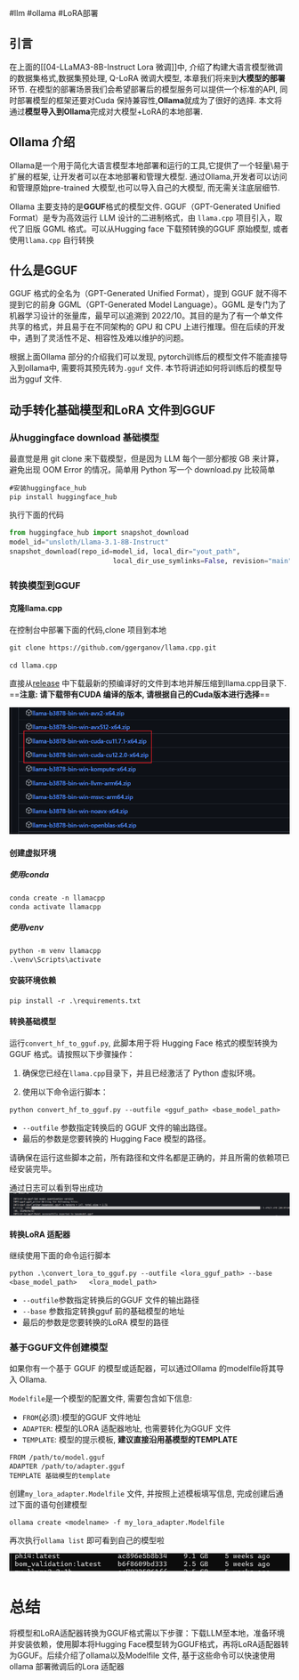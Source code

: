 
#llm #ollama #LoRA部署 

## 引言 

在上面的[[04-LLaMA3-8B-Instruct Lora 微调]]中, 介绍了构建大语言模型微调的数据集格式,数据集预处理, Q-LoRA 微调大模型, 本章我们将来到**大模型的部署**环节.
在模型的部署场景我们会希望部署后的模型服务可以提供一个标准的API, 同时部署模型的框架还要对Cuda 保持兼容性,**Ollama**就成为了很好的选择.
本文将通过**模型导入到Ollama**完成对大模型+LoRA的本地部署.

## Ollama 介绍

Ollama是一个用于简化大语言模型本地部署和运行的工具,它提供了一个轻量\易于扩展的框架, 让开发者可以在本地部署和管理大模型. 通过Ollama,开发者可以访问和管理原始pre-trained 大模型,也可以导入自己的大模型, 而无需关注底层细节.

Ollama 主要支持的是**GGUF**格式的模型文件. GGUF（GPT-Generated Unified Format）是专为高效运行 LLM 设计的二进制格式，由 `llama.cpp` 项目引入，取代了旧版 GGML 格式。可以从Hugging face 下载预转换的GGUF 原始模型, 或者使用`llama.cpp` 自行转换
## 什么是GGUF

GGUF 格式的全名为（GPT-Generated Unified Format），提到 GGUF 就不得不提到它的前身 GGML（GPT-Generated Model Language）。GGML 是专门为了机器学习设计的张量库，最早可以追溯到 2022/10。其目的是为了有一个单文件共享的格式，并且易于在不同架构的 GPU 和 CPU 上进行推理。但在后续的开发中，遇到了灵活性不足、相容性及难以维护的问题。

根据上面Ollama 部分的介绍我们可以发现, pytorch训练后的模型文件不能直接导入到ollama中, 需要将其预先转为`.gguf` 文件. 本节将讲述如何将训练后的模型导出为gguf 文件.

## 动手转化基础模型和LoRA 文件到GGUF

### 从huggingface download 基础模型
最直觉是用 git clone 来下载模型，但是因为 LLM 每个一部分都按 GB 来计算，避免出现 OOM Error 的情况，简单用 Python 写一个 download.py 比较简单

```shell
#安装huggingface_hub
pip install huggingface_hub
```

执行下面的代码

```python
from huggingface_hub import snapshot_download
model_id="unsloth/Llama-3.1-8B-Instruct"
snapshot_download(repo_id=model_id, local_dir="yout_path",
                          local_dir_use_symlinks=False, revision="main")
```

### 转换模型到GGUF
#### 克隆llama.cpp
在控制台中部署下面的代码,clone 项目到本地

```shell
git clone https://github.com/ggerganov/llama.cpp.git

cd llama.cpp
```

直接从[release](https://github.com/ggerganov/llama.cpp/releases/tag/b3878) 中下载最新的预编译好的文件到本地并解压缩到llama.cpp目录下. ==**注意: 请下载带有CUDA 编译的版本, 请根据自己的Cuda版本进行选择**==

![06-1.png](./images/06-1.png)
#### 创建虚拟环境
##### 使用conda

```shell
conda create -n llamacpp
conda activate llamacpp
```

##### 使用venv

```shell
python -m venv llamacpp
.\venv\Scripts\activate
```

#### 安装环境依赖

```shell
pip install -r .\requirements.txt
```

#### 转换基础模型

运行`convert_hf_to_gguf.py`, 此脚本用于将 Hugging Face 格式的模型转换为 GGUF 格式。请按照以下步骤操作：

1. 确保您已经在`llama.cpp`目录下，并且已经激活了 Python 虚拟环境。

2. 使用以下命令运行脚本：
```shell
python convert_hf_to_gguf.py --outfile <gguf_path> <base_model_path>
```
- `--outfile` 参数指定转换后的 GGUF 文件的输出路径。
- 最后的参数是您要转换的 Hugging Face 模型的路径。

请确保在运行这些脚本之前，所有路径和文件名都是正确的，并且所需的依赖项已经安装完毕。

通过日志可以看到导出成功
![06-2.png](./images/06-2.png)
#### 转换LoRA 适配器

继续使用下面的命令运行脚本
```shell
python .\convert_lora_to_gguf.py --outfile <lora_gguf_path> --base <base_model_path>   <lora_model_path>
```

- `--outfile`参数指定转换后的GGUF 文件的输出路径
- `--base` 参数指定转换gguf 前的基础模型的地址
- 最后的参数是您要转换的LoRA 模型的路径

### 基于GGUF文件创建模型

如果你有一个基于 GGUF 的模型或适配器，可以通过Ollama 的modelfile将其导入 Ollama.

`Modelfile`是一个模型的配置文件, 需要包含如下信息:

*  `FROM`(必须):模型的GGUF 文件地址
*  `ADAPTER`: 模型的LORA 适配器地址, 也需要转化为GGUF 文件
*  `TEMPLATE`: 模型的提示模板, **建议直接沿用基模型的TEMPLATE**

```Modelfile
FROM /path/to/model.gguf
ADAPTER /path/to/adapter.gguf
TEMPLATE 基础模型的template
```

创建`my_lora_adapter.Modelfile` 文件, 并按照上述模板填写信息, 完成创建后通过下面的语句创建模型

```shell
ollama create <modelname> -f my_lora_adapter.Modelfile
```
再次执行`ollama list` 即可看到自己的模型啦

![06-3.png](./images/06-3.png)

# 总结

将模型和LoRA适配器转换为GGUF格式需以下步骤：下载LLM至本地，准备环境并安装依赖，使用脚本将Hugging Face模型转为GGUF格式，再将LoRA适配器转为GGUF。后续介绍了ollama以及Modelfile 文件, 基于这些命令可以快速使用ollama 部署微调后的Lora 适配器